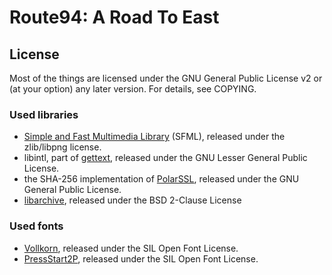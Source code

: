 Route94: A Road To East
=======

## License
Most of the things are licensed under the GNU General Public License v2 or (at your option) any later version.
For details, see COPYING.

### Used libraries
 * [Simple and Fast Multimedia Library](http://www.sfml-dev.org/) (SFML), released under the zlib/libpng license.
 * libintl, part of [gettext](https://www.gnu.org/software/gettext/), released under the GNU Lesser General Public License.
 * the SHA-256 implementation of [PolarSSL](https://polarssl.org/), released under the GNU General Public License.
 * [libarchive](http://libarchive.org/), released under the BSD 2-Clause License

### Used fonts
 * [Vollkorn](http://friedrichalthausen.de/?page_id=411), released under the SIL Open Font License.
 * [PressStart2P](http://www.zone38.net/font/), released under the SIL Open Font License.
